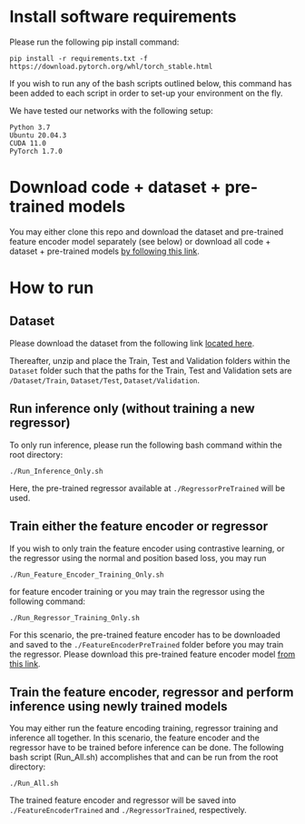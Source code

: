 # Install software requirements
Please run the following pip install command:
```
pip install -r requirements.txt -f https://download.pytorch.org/whl/torch_stable.html
```
If you wish to run any of the bash scripts outlined below, this command has been added to each script in order to set-up your environment on the fly. 

We have tested our networks with the following setup:
```
Python 3.7
Ubuntu 20.04.3
CUDA 11.0
PyTorch 1.7.0
```

# Download code + dataset + pre-trained models

You may either clone this repo and download the dataset and pre-trained feature encoder model separately (see below) or download all code + dataset + pre-trained models [by following this link](https://1drv.ms/u/s!Ai8vR3oqUKxTcG25XBvPyykMIJ8?e=GVZIFy).

# How to run

## Dataset
Please download the dataset from the following link [located here](https://1drv.ms/u/s!Ai8vR3oqUKxTa7IgFALZbzm0rHo?e=yUzVP0).

Thereafter, unzip and place the Train, Test and Validation folders within the ```Dataset``` folder such that the paths for the Train, Test and Validation sets are ```/Dataset/Train```, ```Dataset/Test```, ```Dataset/Validation```.

## Run inference only (without training a new regressor)
To only run inference, please run the following bash command within the root directory:
```
./Run_Inference_Only.sh
```
Here, the pre-trained regressor available at ```./RegressorPreTrained``` will be used.

## Train either the feature encoder or regressor
If you wish to only train the feature encoder using contrastive learning, or the regressor using the normal and position based loss, you may run
```
./Run_Feature_Encoder_Training_Only.sh
```
for feature encoder training or you may train the regressor using the following command:
```
./Run_Regressor_Training_Only.sh
```
For this scenario, the pre-trained feature encoder has to be downloaded and saved to the ```./FeatureEncoderPreTrained``` folder before you may train the regressor. Please download this pre-trained feature encoder model [from this link](https://1drv.ms/u/s!Ai8vR3oqUKxTbXv4m0nnEmVVMPI?e=lwj9XO).

## Train the feature encoder, regressor and perform inference using newly trained models
You may either run the feature encoding training, regressor training and inference all together. In this scenario, the feature encoder and the regressor have to be trained before inference can be done. The following bash script (Run_All.sh) accomplishes that and can be run from the root directory:
```
./Run_All.sh
```
The trained feature encoder and regressor will be saved into ```./FeatureEncoderTrained``` and ```./RegressorTrained```, respectively.
